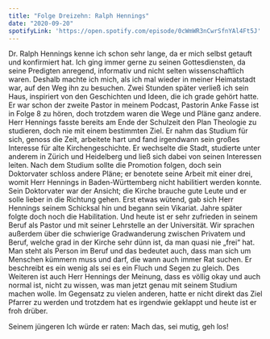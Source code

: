 ```yaml
---
title: "Folge Dreizehn: Ralph Hennings"
date: "2020-09-20"
spotifyLink: 'https://open.spotify.com/episode/0cWmWR3nCwrSfnYAl4Ft5J'
---
```

Dr. Ralph Hennings kenne ich schon sehr lange, da er mich selbst getauft und konfirmiert hat. Ich ging immer gerne zu seinen Gottesdiensten, da seine Predigten anregend, informativ und nicht selten wissenschaftlich waren. 
Deshalb machte ich mich, als ich mal wieder in meiner Heimatstadt war, auf den Weg ihn zu besuchen. Zwei Stunden später verließ ich sein Haus, inspiriert von den Geschichten und Ideen, die ich grade gehört hatte.
Er war schon der zweite Pastor in meinem Podcast, Pastorin Anke Fasse ist in Folge 8 zu hören, doch trotzdem waren die Wege und Pläne ganz andere. 
Herr Hennings fasste bereits am Ende der Schulzeit den Plan Theologie zu studieren, doch nie mit einem bestimmten Ziel. Er nahm das Studium für sich, genoss die Zeit, arbeitete hart und fand irgendwann sein großes Interesse für alte Kirchengeschichte. 
Er wechselte die Stadt, studierte unter anderem in Zürich und Heidelberg und ließ sich dabei von seinen Interessen leiten. 
Nach dem Studium sollte die Promotion folgen, doch sein Doktorvater schloss andere Pläne; er benotete seine Arbeit mit einer drei, womit Herr Hennings in Baden-Württemberg nicht habilitiert werden konnte. 
Sein Doktorvater war der Ansicht; die Kirche brauche gute Leute und er solle lieber in die Richtung gehen. Erst etwas wütend, gab sich Herr Hennings seinem Schicksal hin und begann sein Vikariat. 
Jahre später folgte doch noch die Habilitation. Und heute ist er sehr zufrieden in seinem Beruf als Pastor und mit seiner Lehrstelle an der Universität. 
Wir sprachen außerdem über die schwierige Gradwanderung zwischen Privatem und Beruf, welche grad in der Kirche sehr dünn ist, da man quasi nie „frei“ hat. 
Man steht als Person im Beruf und das bedeutet auch, dass man sich um Menschen kümmern muss und darf, die wann auch immer Rat suchen. Er beschreibt es ein wenig als sei es ein Fluch und Segen zu gleich. 
Des Weiteren ist auch Herr Hennings der Meinung, dass es völlig okay und auch normal ist, nicht zu wissen, was man jetzt genau mit seinem Studium machen wolle. 
Im Gegensatz zu vielen anderen, hatte er nicht direkt das Ziel Pfarrer zu werden und trotzdem hat es irgendwie geklappt und heute ist er froh drüber. 

Seinem jüngeren Ich würde er raten: Mach das, sei mutig, geh los!

